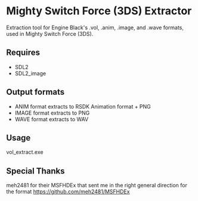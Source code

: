 # Mighty Switch Force (3DS) Extractor
Extraction tool for Engine Black's .vol, .anim, .image, and .wave formats, used in Mighty Switch Force (3DS).

## Requires
- SDL2
- SDL2_image

## Output formats
- ANIM format extracts to RSDK Animation format + PNG
- IMAGE format extracts to PNG
- WAVE format extracts to WAV

## Usage

vol_extract.exe <filename>

## Special Thanks
meh2481 for their MSFHDEx that sent me in the right general direction for the format
https://github.com/meh2481/MSFHDEx
